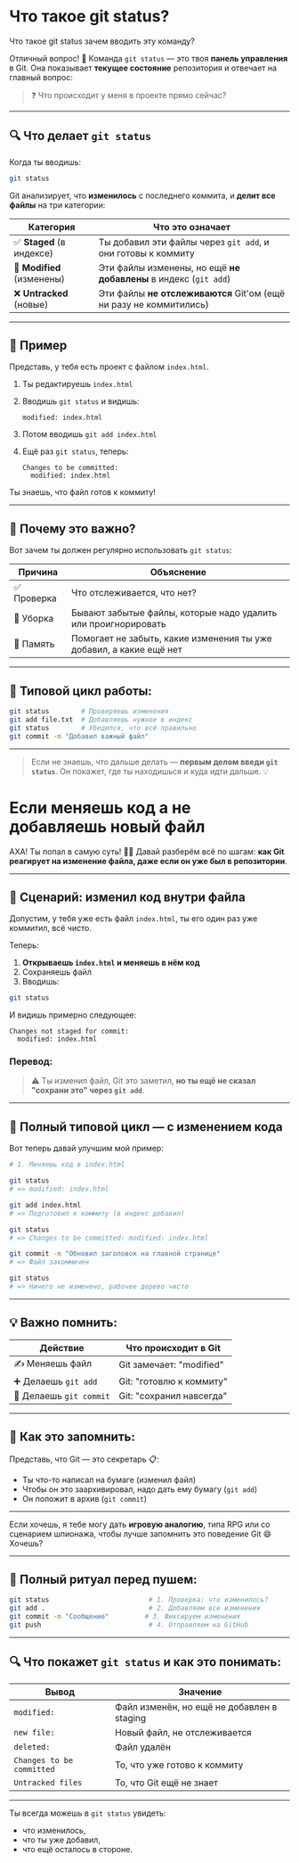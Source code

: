 # Что такое git status?
Что такое git status зачем вводить эту команду?

Отличный вопрос! 🎯 Команда `git status` — это твоя **панель управления** в Git. Она показывает **текущее состояние** репозитория и отвечает на главный вопрос:

> ❓ Что происходит у меня в проекте прямо сейчас?

---

## 🔍 Что делает `git status`

Когда ты вводишь:

```bash
git status
```

Git анализирует, что **изменилось** с последнего коммита, и **делит все файлы** на три категории:

| Категория                  | Что это означает                                                   |
| -------------------------- | ------------------------------------------------------------------ |
| ✅ **Staged** (в индексе)   | Ты добавил эти файлы через `git add`, и они готовы к коммиту       |
| 📝 **Modified** (изменены) | Эти файлы изменены, но ещё **не добавлены** в индекс (`git add`)   |
| ❌ **Untracked** (новые)    | Эти файлы **не отслеживаются** Git'ом (ещё ни разу не коммитились) |

---

## 🧪 Пример

Представь, у тебя есть проект с файлом `index.html`.

1. Ты редактируешь `index.html`
2. Вводишь `git status` и видишь:

   ```
   modified: index.html
   ```
3. Потом вводишь `git add index.html`
4. Ещё раз `git status`, теперь:

   ```
   Changes to be committed:
     modified: index.html
   ```

Ты знаешь, что файл готов к коммиту!

---

## 🧭 Почему это важно?

Вот зачем ты должен регулярно использовать `git status`:

| Причина    | Объяснение                                                          |
| ---------- | ------------------------------------------------------------------- |
| ✅ Проверка | Что отслеживается, что нет?                                         |
| 🧼 Уборка  | Бывают забытые файлы, которые надо удалить или проигнорировать      |
| 🧠 Память  | Помогает не забыть, какие изменения ты уже добавил, а какие ещё нет |

---

## 🔁 Типовой цикл работы:

```bash
git status        # Проверяешь изменения
git add file.txt  # Добавляешь нужное в индекс
git status        # Убедился, что всё правильно
git commit -m "Добавил важный файл"
```

---

> Если не знаешь, что дальше делать — **первым делом введи `git status`**. Он покажет, где ты находишься и куда идти дальше. 💡

# Если меняешь код а не добавляешь новый файл

АХА! Ты попал в самую суть! 🎯🔥
Давай разберём всё по шагам: **как Git реагирует на изменение файла, даже если он уже был в репозитории**.

---

## 🧪 Сценарий: изменил код внутри файла

Допустим, у тебя уже есть файл `index.html`, ты его один раз уже коммитил, всё чисто.

Теперь:

1. **Открываешь `index.html` и меняешь в нём код**
2. Сохраняешь файл
3. Вводишь:

```bash
git status
```

И видишь примерно следующее:

```
Changes not staged for commit:
  modified: index.html
```

### Перевод:

> ⚠️ Ты изменил файл, Git это заметил, **но ты ещё не сказал "сохрани это" через `git add`**.

---

## 🔁 Полный типовой цикл — с изменением кода

Вот теперь давай улучшим мой пример:

```bash
# 1. Меняешь код в index.html

git status
# => modified: index.html

git add index.html
# => Подготовил к коммиту (в индекс добавил)

git status
# => Changes to be committed: modified: index.html

git commit -m "Обновил заголовок на главной странице"
# => Файл закоммичен

git status
# => Ничего не изменено, рабочее дерево чисто
```

---

## 💡 Важно помнить:

| Действие                | Что происходит в Git     |
| ----------------------- | ------------------------ |
| ✍️ Меняешь файл         | Git замечает: "modified" |
| ➕ Делаешь `git add`     | Git: "готовлю к коммиту" |
| 💾 Делаешь `git commit` | Git: "сохранил навсегда" |

---

## 🧠 Как это запомнить:

Представь, что Git — это секретарь 📋:

* Ты что-то написал на бумаге (изменил файл)
* Чтобы он это заархивировал, надо дать ему бумагу (`git add`)
* Он положит в архив (`git commit`)

---

Если хочешь, я тебе могу дать **игровую аналогию**, типа RPG или со сценарием шпионажа, чтобы лучше запомнить это поведение Git 😄 Хочешь?

---

## 🔁 Полный ритуал перед пушем:

```bash
git status                         # 1. Проверка: что изменилось?
git add .                          # 2. Добавляем все изменения
git commit -m "Сообщение"         # 3. Фиксируем изменения
git push                           # 4. Отправляем на GitHub
```

---

## 🔍 Что покажет `git status` и как это понимать:

| Вывод                     | Значение                                   |
| ------------------------- | ------------------------------------------ |
| `modified:`               | Файл изменён, но ещё не добавлен в staging |
| `new file:`               | Новый файл, не отслеживается               |
| `deleted:`                | Файл удалён                                |
| `Changes to be committed` | То, что уже готово к коммиту               |
| `Untracked files`         | То, что Git ещё не знает                   |

---

Ты всегда можешь в `git status` увидеть:

* что изменилось,
* что ты уже добавил,
* что ещё осталось в стороне.
